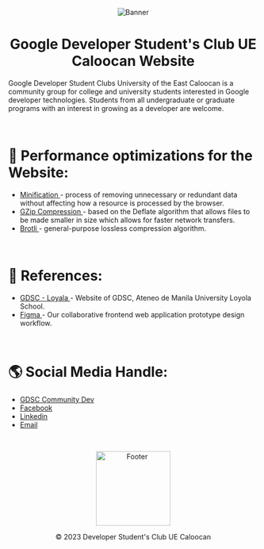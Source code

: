 <p align=center>
  <img align="center" alt="Banner" src ="https://scontent.fmnl3-2.fna.fbcdn.net/v/t39.30808-6/307167113_117078824464755_6461386438256405854_n.png?_nc_cat=105&ccb=1-7&_nc_sid=e3f864&_nc_eui2=AeFf4jKyk60jGVAwTt4nX4S2nJlC_GyApQycmUL8bIClDMLaxoGHm6COzwacilPdKktaBHPZUR1ACnefoDik0df9&_nc_ohc=ujnuKhxBzEQAX_1IJeB&_nc_ht=scontent.fmnl3-2.fna&oh=00_AfCS1xIROSDtE698rR9cBgPMzbZ8HMQ3v8ZtMqCrXul0Rg&oe=647E5AD0"/>
</p>

<h1 align="center">Google Developer Student's Club UE Caloocan Website </h1>

Google Developer Student Clubs University of the East Caloocan is a community group for college and university students interested in Google developer technologies. Students from all undergraduate or graduate programs with an interest in growing as a developer are welcome.

<br />

# 🚀 Performance optimizations for the Website:
- <a href="https://developer.mozilla.org/en-US/docs/Glossary/Minification"> Minification </a> - process of removing unnecessary or redundant data without affecting how a resource is processed by the browser.
- <a href="https://developer.mozilla.org/en-US/docs/Glossary/GZip_compression"> GZip Compression </a> - based on the Deflate algorithm that allows files to be made smaller in size which allows for faster network transfers.
- <a href="https://developer.mozilla.org/en-US/docs/Glossary/Brotli_compression"> Brotli </a> - general-purpose lossless compression algorithm.

<br />

# 📝 References:
- <a href="https://www.gdscloyola.org/"> GDSC - Loyala </a> - Website of GDSC, Ateneo de Manila University Loyola School.
- <a href="https://www.figma.com/file/teAZAttivRLwWlLldnVS17/GDSC?type=design&node-id=0-1&t=YvpxERi6DIlzg4rt-0&fbclid=IwAR3zyYZskgf6e-MeAZSJwYYFJC9o2KX_tftb5SJjaa2o1KWdWh7N5lgo7d8"> Figma </a> - Our collaborative frontend web application prototype design workflow.

<br />


# 🌎 Social Media Handle:
- <a href="https://gdsc.community.dev/university-of-the-east-caloocan-campus/"> GDSC Community Dev </a>
- <a href="https://www.facebook.com/gdscuecaloocan"> Facebook </a>
- <a href="https://www.linkedin.com/company/google-developer-student-clubs-ue-caloocan/"> Linkedin </a>
- <a href="https://gdsc.community.dev/university-of-the-east-caloocan-campus/#"> Email </a>

<br />

<p align=center>
<img align="center" alt="Footer" width="150px" src ="https://res.cloudinary.com/startup-grind/image/upload/dpr_2.0,fl_sanitize/v1/gcs/platform-data-dsc/contentbuilder/logo_dark_stacked_5giak2X.svg"/>
</p>
<p align=center> © 2023 Developer Student's Club UE Caloocan </p>
